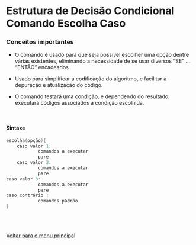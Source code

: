 # Estrutura de Decisão Condicional Comando Escolha Caso

### Conceitos importantes
* O comando é usado para que seja possível escolher uma opção dentre várias existentes, eliminando a necessidade de se usar diversos “SE” … “ENTÂO” encadeados.
  
* Usado para simplificar a codificação do algoritmo, e facilitar a depuração e atualização do código.
  
* O comando testará uma condição, e dependendo do resultado, executará códigos associados a condição escolhida.
<br/>

#### Sintaxe
```c
escolha(opção){
	caso valor 1:
			comandos a executar
			pare
	caso valor 2:
			comandos a executar
			pare
caso valor 3:
			comandos a executar
			pare
caso contrário :
			comandos padrão
}
```
<br/>
<br/>

[Voltar para o menu principal](https://github.com/Joshpcbrrj/Boson_treinamentos-Logica_de_programacao_com_portugol_studio)




